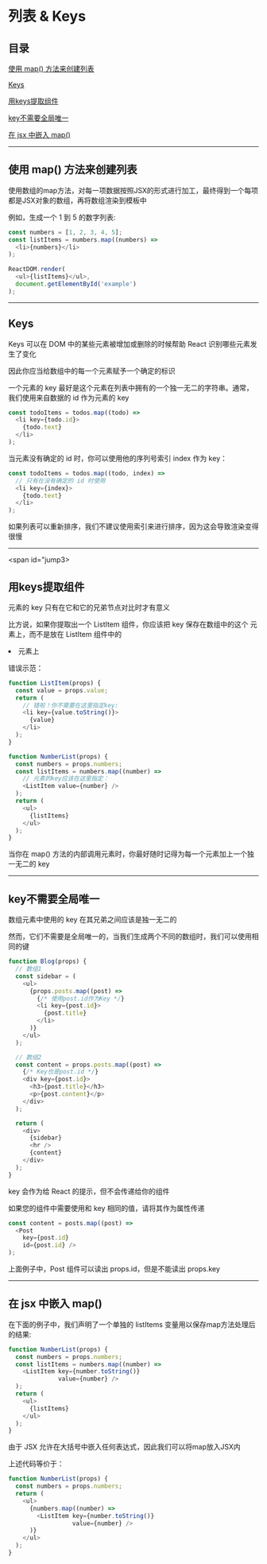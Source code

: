 # 列表 & Keys

## 目录

[使用 map() 方法来创建列表](#jump1)

[Keys](#jump2)

[用keys提取组件](#jump3)

[key不需要全局唯一](#jump4)

[在 jsx 中嵌入 map()](#jump5)

---	

<span id="jump1"></span>

## 使用 map() 方法来创建列表

使用数组的map方法，对每一项数据按照JSX的形式进行加工，最终得到一个每项都是JSX对象的数组，再将数组渲染到模板中

例如，生成一个 1 到 5 的数字列表:

```javascript
const numbers = [1, 2, 3, 4, 5];
const listItems = numbers.map((numbers) =>
  <li>{numbers}</li>
);
 
ReactDOM.render(
  <ul>{listItems}</ul>,
  document.getElementById('example')
);
```

---

<span id="jump2"></span>

## Keys

Keys 可以在 DOM 中的某些元素被增加或删除的时候帮助 React 识别哪些元素发生了变化

因此你应当给数组中的每一个元素赋予一个确定的标识

一个元素的 key 最好是这个元素在列表中拥有的一个独一无二的字符串。通常，我们使用来自数据的 id 作为元素的 key

```javascript
const todoItems = todos.map((todo) =>
  <li key={todo.id}>
    {todo.text}
  </li>
);
```

当元素没有确定的 id 时，你可以使用他的序列号索引 index 作为 key：

```javascript
const todoItems = todos.map((todo, index) =>
  // 只有在没有确定的 id 时使用
  <li key={index}>
    {todo.text}
  </li>
);
```

如果列表可以重新排序，我们不建议使用索引来进行排序，因为这会导致渲染变得很慢

---

<span id="jump3></span>

## 用keys提取组件

元素的 key 只有在它和它的兄弟节点对比时才有意义

比方说，如果你提取出一个 ListItem 组件，你应该把 key 保存在数组中的这个 <ListItem /> 元素上，而不是放在 ListItem 组件中的 <li> 元素上

错误示范：

```javascript
function ListItem(props) {
  const value = props.value;
  return (
    // 错啦！你不需要在这里指定key:
    <li key={value.toString()}>
      {value}
    </li>
  );
}

function NumberList(props) {
  const numbers = props.numbers;
  const listItems = numbers.map((number) =>
    // 元素的key应该在这里指定：
    <ListItem value={number} />
  );
  return (
    <ul>
      {listItems}
    </ul>
  );
}
```

当你在 map() 方法的内部调用元素时，你最好随时记得为每一个元素加上一个独一无二的 key

---

<span id="jump4"></span>

## key不需要全局唯一

数组元素中使用的 key 在其兄弟之间应该是独一无二的

然而，它们不需要是全局唯一的，当我们生成两个不同的数组时，我们可以使用相同的键

```javascript
function Blog(props) {
  // 数组1
  const sidebar = (
    <ul>
      {props.posts.map((post) =>
	    {/* 使用post.id作为Key */}
        <li key={post.id}>
          {post.title}
        </li>
      )}
    </ul>
  );

  // 数组2
  const content = props.posts.map((post) =>
  	{/* Key也是post.id */}
    <div key={post.id}>
      <h3>{post.title}</h3>
      <p>{post.content}</p>
    </div>
  );

  return (
    <div>
      {sidebar}
      <hr />
      {content}
    </div>
  );
}
```

key 会作为给 React 的提示，但不会传递给你的组件

如果您的组件中需要使用和 key 相同的值，请将其作为属性传递

```javascript
const content = posts.map((post) =>
  <Post
    key={post.id}
    id={post.id} />
);
```

上面例子中，Post 组件可以读出 props.id，但是不能读出 props.key

---

<span id="jump5"></span>

## 在 jsx 中嵌入 map()

在下面的例子中，我们声明了一个单独的 listItems 变量用以保存map方法处理后的结果:

```javascript
function NumberList(props) {
  const numbers = props.numbers;
  const listItems = numbers.map((number) =>
    <ListItem key={number.toString()}
              value={number} />
  );
  return (
    <ul>
      {listItems}
    </ul>
  );
}
```

由于 JSX 允许在大括号中嵌入任何表达式，因此我们可以将map放入JSX内

上述代码等价于：

```javascript
function NumberList(props) {
  const numbers = props.numbers;
  return (
    <ul>
      {numbers.map((number) =>
        <ListItem key={number.toString()}
                  value={number} />
      )}
    </ul>
  );
}
```
